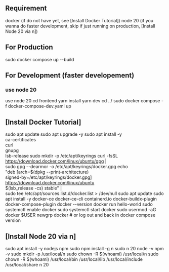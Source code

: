 ## Requirement
docker (if do not have yet, see [Install Docker Tutorial])
node 20 (if you wanna do faster development, skip if just running on production, [Install Node 20 via n])

## For Production
sudo docker compose up --build

## For Development (faster developement)
### use node 20
use node 20
cd frontend
yarn install
yarn dev
cd ../
sudo docker compose -f docker-compose-dev.yaml up

## [Install Docker Tutorial]
sudo apt update
sudo apt upgrade -y
sudo apt install -y \
    ca-certificates \
    curl \
    gnupg \
    lsb-release
sudo mkdir -p /etc/apt/keyrings
curl -fsSL https://download.docker.com/linux/ubuntu/gpg | \
    sudo gpg --dearmor -o /etc/apt/keyrings/docker.gpg
echo \
  "deb [arch=$(dpkg --print-architecture) \
  signed-by=/etc/apt/keyrings/docker.gpg] \
  https://download.docker.com/linux/ubuntu \
  $(lsb_release -cs) stable" | \
  sudo tee /etc/apt/sources.list.d/docker.list > /dev/null
sudo apt update
sudo apt install -y docker-ce docker-ce-cli containerd.io docker-buildx-plugin docker-compose-plugin
docker --version
docker run hello-world
sudo systemctl enable docker
sudo systemctl start docker
sudo usermod -aG docker $USER
newgrp docker  # or log out and back in
docker compose version


## [Install Node 20 via n]
sudo apt install -y nodejs npm
sudo npm install -g n
sudo n 20
node -v
npm -v
sudo mkdir -p /usr/local/n
sudo chown -R $(whoami) /usr/local/n
sudo chown -R $(whoami) /usr/local/bin /usr/local/lib /usr/local/include /usr/local/share
n 20




